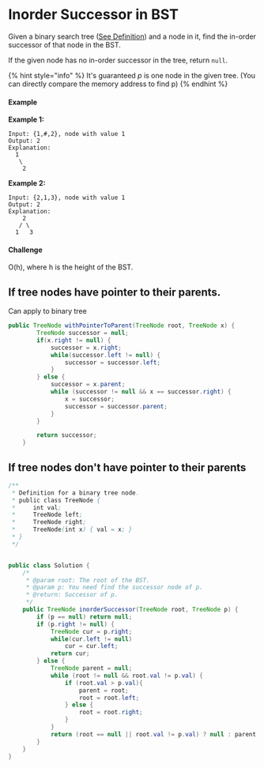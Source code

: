 # Inorder Successor in BST

Given a binary search tree \([See Definition](http://www.lintcode.com/problem/validate-binary-search-tree/)\) and a node in it, find the in-order successor of that node in the BST.

If the given node has no in-order successor in the tree, return `null`.

{% hint style="info" %}
 It's guaranteed _p_ is one node in the given tree. \(You can directly compare the memory address to find p\)
{% endhint %}

#### Example

**Example 1:**

```text
Input: {1,#,2}, node with value 1
Output: 2
Explanation:
  1
   \
    2
```

**Example 2:**

```text
Input: {2,1,3}, node with value 1
Output: 2
Explanation: 
    2
   / \
  1   3
```

#### Challenge

O\(h\), where h is the height of the BST.

## If tree nodes have pointer to their parents. 

Can apply to binary tree

```java
public TreeNode withPointerToParent(TreeNode root, TreeNode x) {
		TreeNode successor = null;
		if(x.right != null) {
			successor = x.right;
			while(successor.left != null) {
				successor = successor.left;
			}			
		} else {
			successor = x.parent;
			while (successor != null && x == successor.right) {
				x = successor;
				successor = successor.parent;
			}
		}

		return successor;		
	}
```

## If tree nodes don't have pointer to their parents

```java
/**
 * Definition for a binary tree node.
 * public class TreeNode {
 *     int val;
 *     TreeNode left;
 *     TreeNode right;
 *     TreeNode(int x) { val = x; }
 * }
 */


public class Solution {
    /*
     * @param root: The root of the BST.
     * @param p: You need find the successor node of p.
     * @return: Successor of p.
     */
    public TreeNode inorderSuccessor(TreeNode root, TreeNode p) {
        if (p == null) return null;
        if (p.right != null) {
            TreeNode cur = p.right;
            while(cur.left != null)
                cur = cur.left;
            return cur;
        } else {
            TreeNode parent = null;
            while (root != null && root.val != p.val) {
                if (root.val > p.val){
                    parent = root;
                    root = root.left;
                } else {
                    root = root.right;
                }
            }
            return (root == null || root.val != p.val) ? null : parent;
        }
    }
}
```

